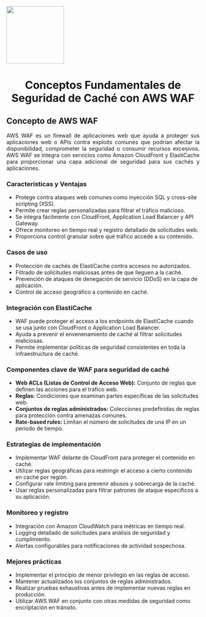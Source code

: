 <p align="left">
  <img src="https://semanadelcannabis.cayetano.edu.pe/assets/img/logo-upch.png" width="150">
  <h1 align="center">Conceptos Fundamentales de Seguridad de Caché con AWS WAF</h1>
</p>

## Concepto de AWS WAF
<p align="justify">AWS WAF es un firewall de aplicaciones web que ayuda a proteger sus aplicaciones web o APIs contra exploits comunes que podrían afectar la disponibilidad, comprometer la seguridad o consumir recursos excesivos. AWS WAF se integra con servicios como Amazon CloudFront y ElastiCache para proporcionar una capa adicional de seguridad para sus cachés y aplicaciones.</p>


### Características y Ventajas
- Protege contra ataques web comunes como inyección SQL y cross-site scripting (XSS).
- Permite crear reglas personalizadas para filtrar el tráfico malicioso.
- Se integra fácilmente con CloudFront, Application Load Balancer y API Gateway.
- Ofrece monitoreo en tiempo real y registro detallado de solicitudes web.
- Proporciona control granular sobre qué tráfico accede a su contenido.

### Casos de uso
- Protección de cachés de ElastiCache contra accesos no autorizados.
- Filtrado de solicitudes maliciosas antes de que lleguen a la caché.
- Prevención de ataques de denegación de servicio (DDoS) en la capa de aplicación.
- Control de acceso geográfico a contenido en caché.

### Integración con ElastiCache
- WAF puede proteger el acceso a los endpoints de ElastiCache cuando se usa junto con CloudFront o Application Load Balancer.
- Ayuda a prevenir el envenenamiento de caché al filtrar solicitudes maliciosas.
- Permite implementar políticas de seguridad consistentes en toda la infraestructura de caché.

### Componentes clave de WAF para seguridad de caché
- **Web ACLs (Listas de Control de Acceso Web):** Conjunto de reglas que definen las acciones para el tráfico web.
- **Reglas:** Condiciones que examinan partes específicas de las solicitudes web.
- **Conjuntos de reglas administrados:** Colecciones predefinidas de reglas para protección contra amenazas comunes.
- **Rate-based rules:** Limitan el número de solicitudes de una IP en un período de tiempo.

### Estrategias de implementación
- Implementar WAF delante de CloudFront para proteger el contenido en caché.
- Utilizar reglas geográficas para restringir el acceso a cierto contenido en caché por región.
- Configurar rate limiting para prevenir abusos y sobrecarga de la caché.
- Usar reglas personalizadas para filtrar patrones de ataque específicos a su aplicación.

### Monitoreo y registro
- Integración con Amazon CloudWatch para métricas en tiempo real.
- Logging detallado de solicitudes para análisis de seguridad y cumplimiento.
- Alertas configurables para notificaciones de actividad sospechosa.

### Mejores prácticas
- Implementar el principio de menor privilegio en las reglas de acceso.
- Mantener actualizados los conjuntos de reglas administrados.
- Realizar pruebas exhaustivas antes de implementar nuevas reglas en producción.
- Utilizar AWS WAF en conjunto con otras medidas de seguridad como encriptación en tránsito.
